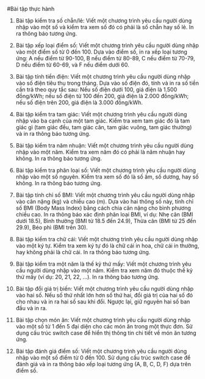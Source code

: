 #Bài tập thực hành

1. Bài tập kiểm tra số chẵn/lẻ: Viết một chương trình yêu cầu người dùng nhập vào một số và kiểm tra xem số đó có phải là số chẵn hay số lẻ. In ra thông báo tương ứng.

2. Bài tập xếp loại điểm số: Viết một chương trình yêu cầu người dùng nhập vào một điểm số từ 0 đến 100. Dựa vào điểm số, in ra xếp loại tương ứng: A nếu điểm từ 90-100, B nếu điểm từ 80-89, C nếu điểm từ 70-79, D nếu điểm từ 60-69, và F nếu điểm dưới 60.

3. Bài tập tính tiền điện: Viết một chương trình yêu cầu người dùng nhập vào số điện tiêu thụ trong tháng. Dựa vào số điện đó, tính và in ra số tiền cần trả theo quy tắc sau: Nếu số điện dưới 100, giá điện là 1.500 đồng/kWh; nếu số điện từ 100 đến 200, giá điện là 2.000 đồng/kWh; nếu số điện trên 200, giá điện là 3.000 đồng/kWh.

4. Bài tập kiểm tra tam giác: Viết một chương trình yêu cầu người dùng nhập vào ba cạnh của một tam giác. Kiểm tra xem tam giác đó là tam giác gì (tam giác đều, tam giác cân, tam giác vuông, tam giác thường) và in ra thông báo tương ứng.

5. Bài tập kiểm tra năm nhuận: Viết một chương trình yêu cầu người dùng nhập vào một năm. Kiểm tra xem năm đó có phải là năm nhuận hay không. In ra thông báo tương ứng.

6. Bài tập kiểm tra phân loại số: Viết một chương trình yêu cầu người dùng nhập vào một số nguyên. Kiểm tra xem số đó là số âm, số dương, hay số không. In ra thông báo tương ứng.

7. Bài tập tính chỉ số BMI: Viết một chương trình yêu cầu người dùng nhập vào cân nặng (kg) và chiều cao (m). Dựa vào hai thông số này, tính chỉ số BMI (Body Mass Index) bằng cách chia cân nặng cho bình phương chiều cao. In ra thông báo xác định phân loại BMI, ví dụ: Nhẹ cân (BMI dưới 18.5), Bình thường (BMI từ 18.5 đến 24.9), Thừa cân (BMI từ 25 đến 29.9), Béo phì (BMI trên 30).

8. Bài tập kiểm tra chữ cái: Viết một chương trình yêu cầu người dùng nhập vào một ký tự. Kiểm tra xem ký tự đó là chữ cái in hoa, chữ cái in thường, hay không phải là chữ cái. In ra thông báo tương ứng.

9. Bài tập kiểm tra một năm là thế kỷ thứ mấy: Viết một chương trình yêu cầu người dùng nhập vào một năm. Kiểm tra xem năm đó thuộc thế kỷ thứ mấy (ví dụ: 20, 21, 22, ...). In ra thông báo tương ứng.

10. Bài tập đổi giá trị biến: Viết một chương trình yêu cầu người dùng nhập vào hai số. Nếu số thứ nhất lớn hơn số thứ hai, đổi giá trị của hai số đó cho nhau và in ra hai số sau khi đổi. Ngược lại, giữ nguyên hai số ban đầu và in ra.

11. Bài tập chọn món ăn: Viết một chương trình yêu cầu người dùng nhập vào một số từ 1 đến 5 đại diện cho các món ăn trong một thực đơn. Sử dụng cấu trúc switch case để hiển thị thông tin chi tiết về món ăn tương ứng.

12. Bài tập đánh giá điểm số: Viết một chương trình yêu cầu người dùng nhập vào một số điểm từ 0 đến 100. Sử dụng cấu trúc switch case để đánh giá và in ra thông báo xếp loại tương ứng (A, B, C, D, F) dựa trên điểm số.